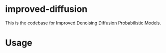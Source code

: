 # improved-diffusion

This is the codebase for [Improved Denoising Diffusion Probabilistic Models](https://arxiv.org/abs/2102.09672).

# Usage
